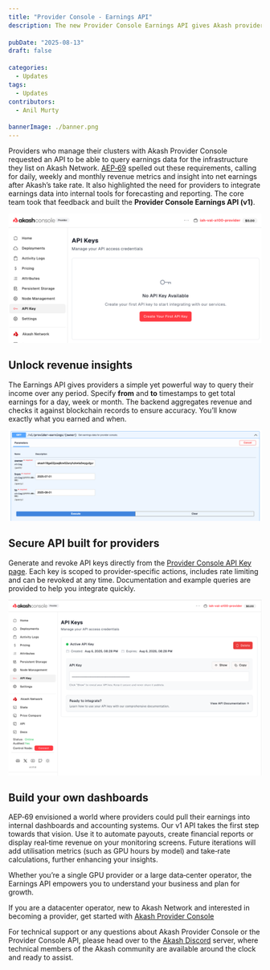 ```yaml
---
title: "Provider Console - Earnings API"
description: The new Provider Console Earnings API gives Akash providers powerful insights into their revenue, with secure access and easy integration for custom dashboards.

pubDate: "2025-08-13"
draft: false

categories:
  - Updates
tags:
  - Updates
contributors:
  - Anil Murty

bannerImage: ./banner.png
---
```


Providers who manage their clusters with Akash Provider Console requested an API to be able to query earnings data for the infrastructure they list on Akash Network. [AEP‑69](/roadmap/aep-69/) spelled out these requirements, calling for daily, weekly and monthly revenue metrics and insight into net earnings after Akash’s take rate. It also highlighted the need for providers to integrate earnings data into internal tools for forecasting and reporting. The core team took that feedback and built the **Provider Console Earnings API (v1)**.

![](./1.png)

## Unlock revenue insights

The Earnings API gives providers a simple yet powerful way to query their income over any period. Specify **from** and **to** timestamps to get total earnings for a day, week or month. The backend aggregates revenue and checks it against blockchain records to ensure accuracy. You’ll know exactly what you earned and when.

![](./2.png)

## Secure API built for providers

Generate and revoke API keys directly from the [Provider Console API Key page](https://provider-console.akash.network/api-keys). Each key is scoped to provider‑specific actions, includes rate limiting and can be revoked at any time. Documentation and example queries are provided to help you integrate quickly.

![](./3.png)

## Build your own dashboards

AEP‑69 envisioned a world where providers could pull their earnings into internal dashboards and accounting systems. Our v1 API takes the first step towards that vision. Use it to automate payouts, create financial reports or display real‑time revenue on your monitoring screens. Future iterations will add utilisation metrics (such as GPU hours by model) and take‑rate calculations, further enhancing your insights.

Whether you’re a single GPU provider or a large data‑center operator, the Earnings API empowers you to understand your business and plan for growth.

If you are a datacenter operator, new to Akash Network and interested in becoming a provider, get started with [Akash Provider Console](https://provider-console.akash.network/)

For technical support or any questions about Akash Provider Console or the Provider Console API, please head over to the [Akash Discord](https://discord.akash.network/) server, where technical members of the Akash community are available around the clock and ready to assist.
